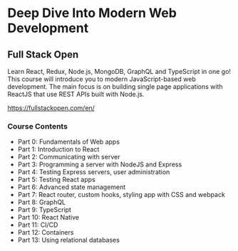 # Deep Dive Into Modern Web Development

## Full Stack Open
Learn React, Redux, Node.js, MongoDB, GraphQL and TypeScript in one go! This course will introduce you to modern JavaScript-based web development. The main focus is on building single page applications with ReactJS that use REST APIs built with Node.js.

https://fullstackopen.com/en/ 

### Course Contents
* Part 0: Fundamentals of Web apps
* Part 1: Introduction to React
* Part 2: Communicating with server
* Part 3: Programming a server with NodeJS and Express
* Part 4: Testing Express servers, user administration
* Part 5: Testing React apps
* Part 6: Advanced state management
* Part 7: React router, custom hooks, styling app with CSS and webpack
* Part 8: GraphQL
* Part 9: TypeScript
* Part 10: React Native
* Part 11: CI/CD
* Part 12: Containers
* Part 13: Using relational databases